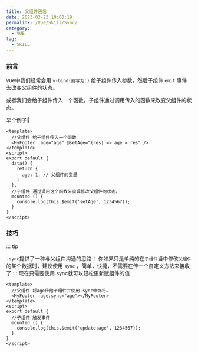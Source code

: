 ```yaml
---
title: 父组件通信
date: 2023-02-23 10:00:19
permalink: /Vue/Skill/Sync/
category:
  - VUE
tag:
  - SKILL
---
```


### 前言

vue中我们经常会用 `v-bind(缩写为:)` 给子组件传入参数，然后子组件 `emit` 事件去改变父组件的状态。

或者我们会给子组件传入一个函数，子组件通过调用传入的函数来改变父组件的状态。

举个例子🌰

```vue
<template>
  //父组件 给子组件传入一个函数
  <MyFooter :age="age" @setAge="(res) => age = res" />
</template>
<script>
export default {
  data() {
    return {
      age: 1, // 父组件的变量
    }
  },
  //子组件 通过调用这个函数来实现修改父组件的状态。
  mounted () {
    console.log(this.$emit('setAge', 1234567));
  }
}
</script>
```

### 技巧

::: tip

`.sync`提供了一种与父组件沟通的思路！ 你如果只是单纯的在`子组件`当中修改`父组件`的某个数据时，建议使用 `sync` ，简单，快捷，不需要在传一个自定义方法来接收了
:::
现在只需要使用.sync就可以轻松更新赋组件的值

```vue
<template>
  //父组件 将age传给子组件并使用.sync修饰符。
  <MyFooter :age.sync="age"></MyFooter>
</template>
<script>
export default {
  //子组件 触发事件
  mounted () {
    console.log(this.$emit('update:age', 1234567));
  }
}
</script>
```
